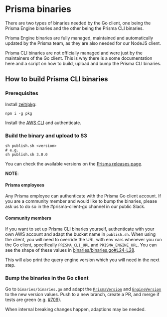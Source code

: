 # Prisma binaries

There are two types of binaries needed by the Go client, one being the Prisma Engine binaries and the other being the Prisma CLI binaries.

Prisma Engine binaries are fully managed, maintained and automatically updated by the Prisma team, as they are also needed for our NodeJS client.

Prisma CLI binaries are not officially managed and were just by the maintainers of the Go client. This is why there is a some documentation here and a script on how to build, upload and bump the Prisma CLI binaries.

## How to build Prisma CLI binaries

### Prerequisites

Install [zeit/pkg](https://github.com/zeit/pkg):

```shell script
npm i -g pkg
```

Install the [AWS CLI](https://aws.amazon.com/cli/) and authenticate.

### Build the binary and upload to S3

```shell script
sh publish.sh <version>
# e.g.
sh publish.sh 3.0.0
```

You can check the available versions on the [Prisma releases page](https://github.com/prisma/prisma/releases).

**NOTE**:

#### Prisma employees

Any Prisma employee can authenticate with the Prisma Go client account. If you are a community member and would like to
bump the binaries, please ask us to do so in the #prisma-client-go channel in our public Slack.

#### Community members

If you want to set up Prisma CLI binaries yourself, authenticate with your own AWS account and adapt the bucket name in `publish.sh`.
When using the client, you will need to override the URL with env vars whenever you run the Go client, specifically
`PRISMA_CLI_URL` and `PRISMA_ENGINE_URL`. You can see the shape of these values in [binaries/binaries.go#L24-L28](https://github.com/steebchen/prisma-client-go-1/blob/50db21001ea041a08d1893e67df8e338a4d8a9a1/binaries/binaries.go#L24-L28).

This will also print the query engine version which you will need in the next step.

### Bump the binaries in the Go client

Go to `binaries/binaries.go` and adapt the [`PrismaVersion`](https://github.com/steebchen/prisma-client-go-1/blob/50db21001ea041a08d1893e67df8e338a4d8a9a1/binaries/binaries.go#L18) and [`EngineVersion`](https://github.com/steebchen/prisma-client-go-1/blob/50db21001ea041a08d1893e67df8e338a4d8a9a1/binaries/binaries.go#L22) to the new version values.
Push to a new branch, create a PR, and merge if tests are green (e.g. [#709](https://github.com/steebchen/prisma-client-go-1/pull/709)).

When internal breaking changes happen, adaptions may be needed.
